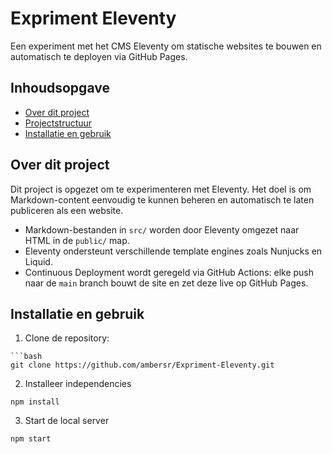 # Expriment Eleventy
Een experiment met het CMS Eleventy om statische websites te bouwen en automatisch te deployen via GitHub Pages.

## Inhoudsopgave
- [Over dit project](#over-dit-project)
- [Projectstructuur](#projectstructuur)
- [Installatie en gebruik](#installatie-en-gebruik)

## Over dit project
Dit project is opgezet om te experimenteren met Eleventy. Het doel is om Markdown-content eenvoudig te kunnen beheren en automatisch te laten publiceren als een website.

- Markdown-bestanden in `src/` worden door Eleventy omgezet naar HTML in de `public/` map.
- Eleventy ondersteunt verschillende template engines zoals Nunjucks en Liquid.
- Continuous Deployment wordt geregeld via GitHub Actions: elke push naar de `main` branch bouwt de site en zet deze live op GitHub Pages.

## Installatie en gebruik

1. Clone de repository:
```
```bash
git clone https://github.com/ambersr/Expriment-Eleventy.git
```

2. Installeer independencies

```
npm install
```

3. Start de local server

```
npm start
```
